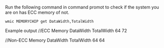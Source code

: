 Run the following command in command promot to check if the system you are on has ECC memory of not. 

``wmic MEMORYCHIP get DataWidth,TotalWidth``

Example output 
//ECC Memory
DataWidth  TotalWidth
64         72

//Non-ECC Memory
DataWidth  TotalWidth
64         64
